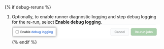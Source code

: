 {% if debug-reruns %}
1. Optionally, to enable runner diagnostic logging and step debug logging for the re-run, select **Enable debug logging**.
   ![Enable debug logging](/assets/images/help/repository/enable-debug-logging.png)
{% endif %}